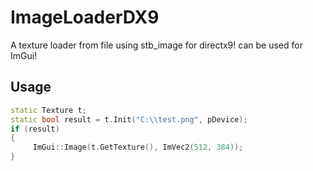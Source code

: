 # ImageLoaderDX9
A texture loader from file using stb_image for directx9! can be used for ImGui!

## Usage

```cpp
static Texture t;
static bool result = t.Init("C:\\test.png", pDevice);
if (result)
{
     ImGui::Image(t.GetTexture(), ImVec2(512, 384));
}
```
